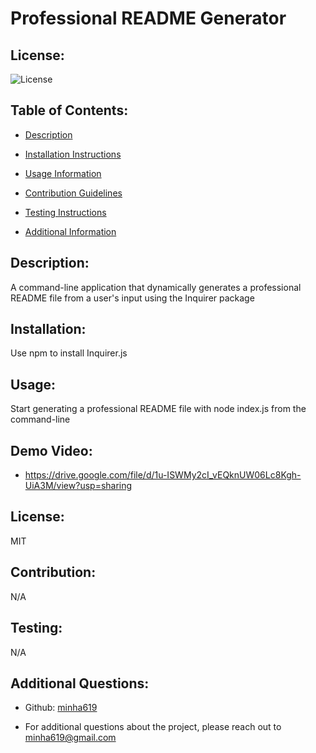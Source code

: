 # Professional README Generator

## License:
![License](https://img.shields.io/badge/license-MIT-blue)

## Table of Contents:
* [Description](#description)
  
* [Installation Instructions](#installation)
  
* [Usage Information](#usage)
  
* [Contribution Guidelines](#contribution)
  
* [Testing Instructions](#testing)
  
* [Additional Information](#additional-info)

## Description:
A command-line application that dynamically generates a professional README file from a user's input using the Inquirer package

## Installation:
Use npm to install Inquirer.js

## Usage:
Start generating a professional README file with node index.js from the command-line

## Demo Video:
- https://drive.google.com/file/d/1u-ISWMy2cI_vEQknUW06Lc8Kgh-UiA3M/view?usp=sharing

## License:
MIT

## Contribution:
N/A

## Testing:
N/A

## Additional Questions:
- Github: [minha619](https://github.com/minha619)
  
- For additional questions about the project, please reach out to minha619@gmail.com

